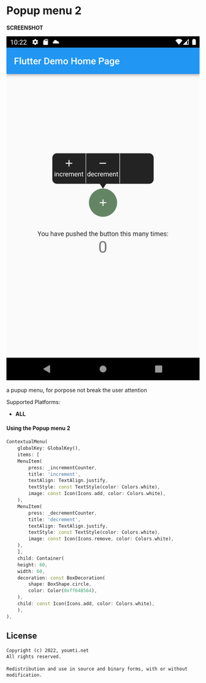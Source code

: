 # Popup menu 2
**SCREENSHOT** 

![Popup menu 2](https://raw.githubusercontent.com/ymrabti/popup_menu_2/main/example.png)



a pupup menu, for porpose not break the user attention


Supported Platforms:
- **ALL** 

#### Using the Popup menu 2

```dart
ContextualMenu(
    globalKey: GlobalKey(),
    items: [
    MenuItem(
        press: _incrementCounter,
        title: 'increment',
        textAlign: TextAlign.justify,
        textStyle: const TextStyle(color: Colors.white),
        image: const Icon(Icons.add, color: Colors.white),
    ),
    MenuItem(
        press: _decrementCounter,
        title: 'decrement',
        textAlign: TextAlign.justify,
        textStyle: const TextStyle(color: Colors.white),
        image: const Icon(Icons.remove, color: Colors.white),
    ),
    ],
    child: Container(
    height: 60,
    width: 60,
    decoration: const BoxDecoration(
        shape: BoxShape.circle,
        color: Color(0xff648564),
    ),
    child: const Icon(Icons.add, color: Colors.white),
    ),
),

```


## License
```
Copyright (c) 2022, youmti.net
All rights reserved.

Redistribution and use in source and binary forms, with or without modification.
